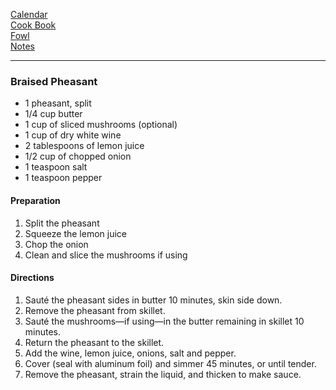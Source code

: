 [Calendar](https://github.com/vmsmith/EDT/blob/master/calendar.md)    
[Cook Book](https://github.com/vmsmith/CookBook/blob/master/README.md)      
[Fowl](https://github.com/vmsmith/CookBook/blob/master/poultry_fowl.md)     
[Notes](https://github.com/vmsmith/CookBook/blob/master/Notes.md)     

-----    

### Braised Pheasant   
* 1 pheasant, split   
* 1/4 cup butter   
* 1 cup of sliced mushrooms (optional)   
* 1 cup of dry white wine
* 2 tablespoons of lemon juice
* 1/2 cup of chopped onion
* 1 teaspoon salt
* 1 teaspoon pepper

#### Preparation   
1. Split the pheasant
2. Squeeze the lemon juice
3. Chop the onion
4. Clean and slice the mushrooms if using

#### Directions   
1. Sauté the pheasant sides in butter 10 minutes, skin side down.    
2. Remove the pheasant from  skillet.
3. Sauté the mushrooms—if using—in the butter remaining in skillet 10 minutes.
4. Return the pheasant to the skillet.
5. Add the wine, lemon juice, onions, salt and pepper.   
6. Cover (seal with aluminum foil) and simmer 45 minutes, or until tender.
7. Remove the pheasant, strain the liquid, and thicken to make sauce.   


